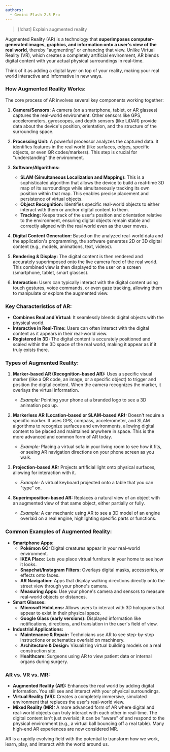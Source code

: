 ```yaml
---
authors:
  - Gemini Flash 2.5 Pro
---
```


> [!chat] Explain augmented reality

Augmented Reality (AR) is a technology that **superimposes computer-generated images, graphics, and information onto a user's view of the real world**, thereby "augmenting" or enhancing that view. Unlike Virtual Reality (VR), which creates a completely artificial environment, AR blends digital content with your actual physical surroundings in real-time.

Think of it as adding a digital layer on top of your reality, making your real world interactive and informative in new ways.

### How Augmented Reality Works:

The core process of AR involves several key components working together:

1.  **Camera/Sensors:** A camera (on a smartphone, tablet, or AR glasses) captures the real-world environment. Other sensors like GPS, accelerometers, gyroscopes, and depth sensors (like LiDAR) provide data about the device's position, orientation, and the structure of the surrounding space.

2.  **Processing Unit:** A powerful processor analyzes the captured data. It identifies features in the real world (like surfaces, edges, specific objects, or even QR codes/markers). This step is crucial for "understanding" the environment.

3.  **Software/Algorithms:**
    *   **SLAM (Simultaneous Localization and Mapping):** This is a sophisticated algorithm that allows the device to build a real-time 3D map of its surroundings while simultaneously tracking its own position within that map. This enables precise placement and persistence of virtual objects.
    *   **Object Recognition:** Identifies specific real-world objects to either interact with them or anchor digital content to them.
    *   **Tracking:** Keeps track of the user's position and orientation relative to the environment, ensuring digital objects remain stable and correctly aligned with the real world even as the user moves.

4.  **Digital Content Generation:** Based on the analyzed real-world data and the application's programming, the software generates 2D or 3D digital content (e.g., models, animations, text, videos).

5.  **Rendering & Display:** The digital content is then rendered and accurately superimposed onto the live camera feed of the real world. This combined view is then displayed to the user on a screen (smartphone, tablet, smart glasses).

6.  **Interaction:** Users can typically interact with the digital content using touch gestures, voice commands, or even gaze tracking, allowing them to manipulate or explore the augmented view.

### Key Characteristics of AR:

*   **Combines Real and Virtual:** It seamlessly blends digital objects with the physical world.
*   **Interactive in Real-Time:** Users can often interact with the digital content as it appears in their real-world view.
*   **Registered in 3D:** The digital content is accurately positioned and scaled within the 3D space of the real world, making it appear as if it truly exists there.

### Types of Augmented Reality:

1.  **Marker-based AR (Recognition-based AR):** Uses a specific visual marker (like a QR code, an image, or a specific object) to trigger and position the digital content. When the camera recognizes the marker, it overlays the virtual information.
    *   *Example:* Pointing your phone at a branded logo to see a 3D animation pop up.

2.  **Markerless AR (Location-based or SLAM-based AR):** Doesn't require a specific marker. It uses GPS, compass, accelerometer, and SLAM algorithms to recognize surfaces and environments, allowing digital content to be placed and maintained anywhere in space. This is the more advanced and common form of AR today.
    *   *Example:* Placing a virtual sofa in your living room to see how it fits, or seeing AR navigation directions on your phone screen as you walk.

3.  **Projection-based AR:** Projects artificial light onto physical surfaces, allowing for interaction with it.
    *   *Example:* A virtual keyboard projected onto a table that you can "type" on.

4.  **Superimposition-based AR:** Replaces a natural view of an object with an augmented view of that same object, either partially or fully.
    *   *Example:* A car mechanic using AR to see a 3D model of an engine overlaid on a real engine, highlighting specific parts or functions.

### Common Examples of Augmented Reality:

*   **Smartphone Apps:**
    *   **Pokémon GO:** Digital creatures appear in your real-world environment.
    *   **IKEA Place:** Lets you place virtual furniture in your home to see how it looks.
    *   **Snapchat/Instagram Filters:** Overlays digital masks, accessories, or effects onto faces.
    *   **AR Navigation:** Apps that display walking directions directly onto the street view through your phone's camera.
    *   **Measuring Apps:** Use your phone's camera and sensors to measure real-world objects or distances.
*   **Smart Glasses:**
    *   **Microsoft HoloLens:** Allows users to interact with 3D holograms that appear to exist in their physical space.
    *   **Google Glass (early versions):** Displayed information like notifications, directions, and translation in the user's field of view.
*   **Industrial Applications:**
    *   **Maintenance & Repair:** Technicians use AR to see step-by-step instructions or schematics overlaid on machinery.
    *   **Architecture & Design:** Visualizing virtual building models on a real construction site.
    *   **Healthcare:** Surgeons using AR to view patient data or internal organs during surgery.

### AR vs. VR vs. MR:

*   **Augmented Reality (AR):** Enhances the real world by adding digital information. You still see and interact with your physical surroundings.
*   **Virtual Reality (VR):** Creates a completely immersive, simulated environment that replaces the user's real-world view.
*   **Mixed Reality (MR):** A more advanced form of AR where digital and real-world objects can truly interact with each other in real-time. The digital content isn't just overlaid; it can be "aware" of and respond to the physical environment (e.g., a virtual ball bouncing off a real table). Many high-end AR experiences are now considered MR.

AR is a rapidly evolving field with the potential to transform how we work, learn, play, and interact with the world around us.

